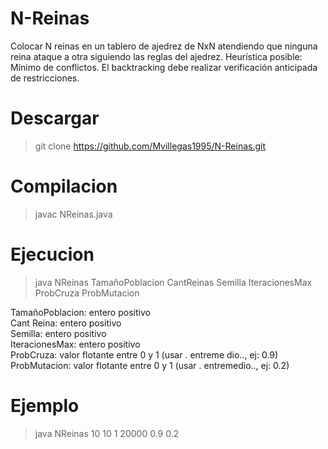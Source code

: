 # N-Reinas

Colocar N reinas en un tablero de ajedrez de NxN atendiendo que ninguna reina ataque a otra siguiendo las reglas del ajedrez. Heurística posible: Mínimo de conflictos. El backtracking debe realizar verificación anticipada de restricciones.

# Descargar 

> git clone https://github.com/Mvillegas1995/N-Reinas.git

# Compilacion

> javac NReinas.java

# Ejecucion

> java NReinas TamañoPoblacion CantReinas Semilla IteracionesMax ProbCruza ProbMutacion

TamañoPoblacion: entero positivo  
Cant Reina: entero positivo  
Semilla: entero positivo  
IteracionesMax: entero positivo  
ProbCruza: valor flotante entre 0 y 1 (usar . entreme dio.., ej: 0.9)  
ProbMutacion: valor flotante entre 0 y 1 (usar . entremedio.., ej: 0.2)  


# Ejemplo

> java NReinas 10 10 1 20000 0.9 0.2


 
